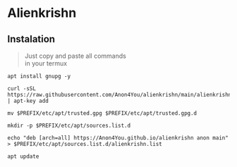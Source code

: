# Alienkrishn

## Instalation

> Just copy and paste all commands<br>in your termux

```
apt install gnupg -y
```
```
curl -sSL https://raw.githubusercontent.com/Anon4You/alienkrishn/main/alienkrishn.key | apt-key add 
```
```
mv $PREFIX/etc/apt/trusted.gpg $PREFIX/etc/apt/trusted.gpg.d
```
```
mkdir -p $PREFIX/etc/apt/sources.list.d
```

```
echo "deb [arch=all] https://Anon4You.github.io/alienkrishn anon main" > $PREFIX/etc/apt/sources.list.d/alienkrishn.list
```
```
apt update
```

